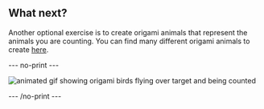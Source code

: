 ## What next?

Another optional exercise is to create origami animals that represent the animals you are counting. You can find many different origami animals to create [here](http://rpf.io/origami).

--- no-print ---

![animated gif showing origami birds flying over target and being counted](images/origami-count.gif)

--- /no-print ---
